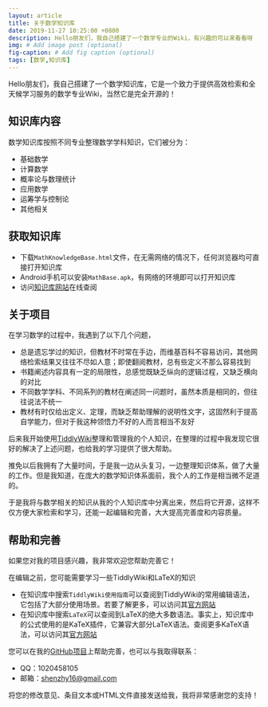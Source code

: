 ```yaml
---
layout: article
title: 关于数学知识库
date: 2019-11-27 10:25:00 +0800
description: Hello朋友们，我自己搭建了一个数学专业的Wiki，有兴趣的可以来看看呀
img: # Add image post (optional)
fig-caption: # Add fig caption (optional)
tags: [数学,知识库]
---
```

Hello朋友们，我自己搭建了一个数学知识库，它是一个致力于提供高效检索和全天候学习服务的数学专业Wiki，当然它是完全开源的！

## 知识库内容

数学知识库按照不同专业整理数学学科知识，它们被分为：

* 基础数学
* 计算数学
* 概率论与数理统计
* 应用数学
* 运筹学与控制论
* 其他相关

## 获取知识库

* 下载`MathKnowledgeBase.html`文件，在无需网络的情况下，任何浏览器均可直接打开知识库
* Android手机可以安装`MathBase.apk`，有网络的环境即可以打开知识库
* 访问[知识库网站](https://math.shenzy.cn)在线查阅

## 关于项目

在学习数学的过程中，我遇到了以下几个问题，

* 总是遗忘学过的知识，但教材不时常在手边，而维基百科不容易访问，其他网络检索结果又往往不尽如人意；即使翻阅教材，总有些定义不那么容易找到
* 书籍阐述内容具有一定的局限性，总感觉既缺乏纵向的逻辑过程，又缺乏横向的对比
* 不同数学学科、不同系列的教材在阐述同一问题时，虽然本质是相同的，但往往说法不统一
* 教材有时仅给出定义、定理，而缺乏帮助理解的说明性文字，这固然利于提高自学能力，但对于我这种领悟力不好的人而言相当不友好

后来我开始使用[TiddlyWiki](https://tiddlywiki.com/)整理和管理我的个人知识，在整理的过程中我发现它很好的解决了上述问题，也给我的学习提供了很大帮助。

推免以后我拥有了大量时间，于是我一边从头复习，一边整理知识体系，做了大量的工作。但是我知道，在庞大的数学知识体系面前，我个人的工作是相当微不足道的。

于是我将与数学相关的知识从我的个人知识库中分离出来，然后将它开源，这样不仅方便大家检索和学习，还能一起编辑和完善，大大提高完善度和内容质量。

## 帮助和完善

如果您对我的项目感兴趣，我非常欢迎您帮助完善它！

在编辑之前，您可能需要学习一些TiddlyWiki和LaTeX的知识

* 在知识库中搜索`TiddlyWiki使用指南`可以查阅到TiddlyWiki的常用编辑语法，它包括了大部分使用场景。若要了解更多，可以访问其[官方网站](https://tiddlywiki.com/)
* 在知识库中搜索`LaTeX`可以查阅到LaTeX的绝大多数语法。事实上，知识库中的公式使用的是KaTeX插件，它兼容大部分LaTeX语法。查阅更多KaTeX语法，可以访问其[官方网站](https://katex.org/docs/supported.html)

您可以在我的[GitHub项目](https://github.com/shenzhy16/MathKnowledgeBase)上帮助完善，也可以与我取得联系：

* QQ：1020458105
* 邮箱：shenzhy16@gmail.com

将您的修改意见、条目文本或HTML文件直接发送给我，我将非常感谢您的支持！
